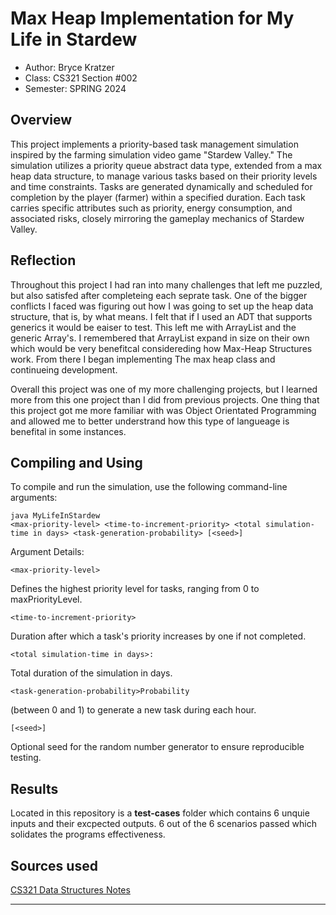 # Max Heap Implementation for My Life in Stardew

* Author: Bryce Kratzer
* Class: CS321 Section #002
* Semester: SPRING 2024

## Overview

This project implements a priority-based task management simulation inspired by the farming simulation video game "Stardew Valley." The simulation utilizes a priority queue abstract data type, extended from a max heap data structure, to manage various tasks based on their priority levels and time constraints. Tasks are generated dynamically and scheduled for completion by the player (farmer) within a specified duration. Each task carries specific attributes such as priority, energy consumption, and associated risks, closely mirroring the gameplay mechanics of Stardew Valley.

## Reflection

Throughout this project I had ran into many challenges that left me puzzled, but also satisfed
after completeing each seprate task. One of the bigger conflicts I faced was figuring out how I was going
to set up the heap data structure, that is, by what means. I felt that if I used an ADT that supports generics
it would be eaiser to test. This left me with ArrayList and the generic Array's. I remembered that ArrayList expand
in size on their own which would be very benefitcal considereding how Max-Heap Structures work. From there I began implementing 
The max heap class and continueing development.

Overall this project was one of my more challenging projects, but I learned more from this one project than I did from previous 
projects. One thing that this project got me more familiar with was Object Orientated Programming and allowed me to better
understrand how this type of langueage is benefital in some instances.

## Compiling and Using

To compile and run the simulation, use the following command-line arguments:

    java MyLifeInStardew 
    <max-priority-level> <time-to-increment-priority> <total simulation-time in days> <task-generation-probability> [<seed>]
Argument Details:

    <max-priority-level>
Defines the highest priority level for tasks, ranging from 0 to maxPriorityLevel.

    <time-to-increment-priority> 
Duration after which a task's priority increases by one if not completed.

    <total simulation-time in days>:
Total duration of the simulation in days.

    <task-generation-probability>Probability 
(between 0 and 1) to generate a new task during each hour.

    [<seed>]
Optional seed for the random number generator to ensure reproducible testing.

## Results 

Located in this repository is a **test-cases** folder which contains 6 unquie inputs and their excpected outputs. 6 out of the 6 scenarios passed which solidates the programs effectiveness. 

## Sources used

[CS321 Data Structures Notes](http://cs.boisestate.edu/~jhyeh/cs321/notes.pdf)

----------
